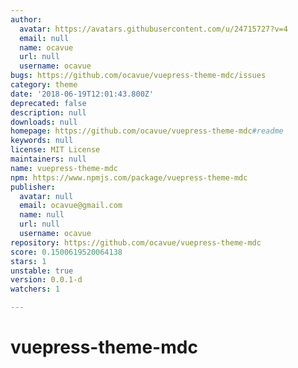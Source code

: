 ```yaml
---
author:
  avatar: https://avatars.githubusercontent.com/u/24715727?v=4
  email: null
  name: ocavue
  url: null
  username: ocavue
bugs: https://github.com/ocavue/vuepress-theme-mdc/issues
category: theme
date: '2018-06-19T12:01:43.800Z'
deprecated: false
description: null
downloads: null
homepage: https://github.com/ocavue/vuepress-theme-mdc#readme
keywords: null
license: MIT License
maintainers: null
name: vuepress-theme-mdc
npm: https://www.npmjs.com/package/vuepress-theme-mdc
publisher:
  avatar: null
  email: ocavue@gmail.com
  name: null
  url: null
  username: ocavue
repository: https://github.com/ocavue/vuepress-theme-mdc
score: 0.1500619520064138
stars: 1
unstable: true
version: 0.0.1-d
watchers: 1

---
```


# vuepress-theme-mdc
